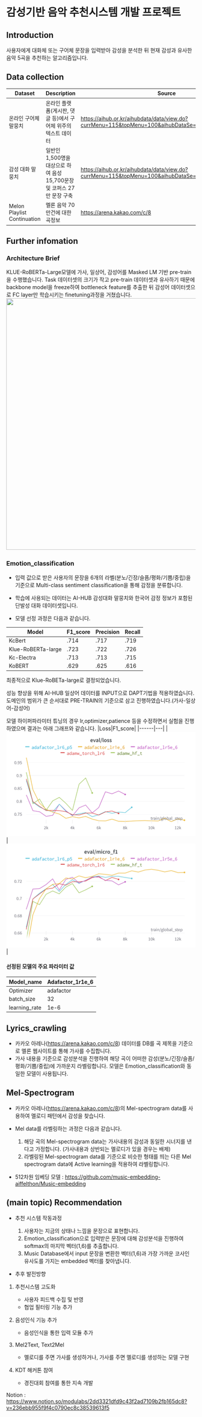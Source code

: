 # 감성기반 음악 추천시스템 개발 프로젝트

## Introduction
사용자에게 대화체 또는 구어체 문장을 입력받아 감성을 분석한 뒤 현재 감성과 유사한 음악 5곡을 추천하는 알고리즘입니다.

## Data collection
|Dataset|Description|Source|
|-|-|-|
|온라인 구어체 말뭉치|온라인 플랫폼(게시판, 댓글 등)에서 구어체 위주의 텍스트 데이터|https://aihub.or.kr/aihubdata/data/view.do?currMenu=115&topMenu=100&aihubDataSe=realm&dataSetSn=625|
|감성 대화 말뭉치|일반인 1,500명을 대상으로 하여 음성 15,700문장 및 코퍼스 27만 문장 구축|https://aihub.or.kr/aihubdata/data/view.do?currMenu=115&topMenu=100&aihubDataSe=realm&dataSetSn=86|
|Melon Playlist Continuation|멜론 음악 70만건에 대한 곡정보|https://arena.kakao.com/c/8|

## Further infomation

### Architecture Brief
KLUE-RoBERTa-Large모델에 가사, 일상어, 감성어를 Masked LM 기반 pre-train을 수행했습니다. Task 데이터셋의 크기가 작고 pre-train 데이터셋과 유사하기 때문에 backbone model을 freeze하여 bottleneck feature를 추출한 뒤 감성어 데이터셋으로 FC layer만 학습시키는 finetuning과정을 거쳤습니다.
<img src="https://user-images.githubusercontent.com/54973366/186615945-31aa4f87-ca3a-41d1-9068-9a7d6a0d2021.svg" width="800" height="667"/>



### Emotion_classification
- 입력 값으로 받은 사용자의 문장을 6개의 라벨(분노/긴장/슬픔/평화/기쁨/중립)을 기준으로 Multi-class sentiment classification을 통해 감정을 분류합니다.  

- 학습에 사용되는 데이터는 AI-HUB 감성대화 말뭉치와 한국어 감정 정보가 포함된 단발성 대화 데이터셋입니다.  

- 모델 선정 과정은 다음과 같습니다.

|Model|F1_score|Precision|Recall|
|------|---|---|---|
|KcBert|.714|.717|.719|
|Klue-RoBERTa-large|.723|.722|.726|
|Kc-Electra|.713|.713|.715|
|KoBERT|.629|.625|.616|

최종적으로 Klue-RoBETa-large로 결정되었습니다.

성능 향상을 위해 AI-HUB 일상어 데이터를 INPUT으로 DAPT기법을 적용하였습니다. 도메인의 범위가 큰 순서대로 PRE-TRAIN의 기준으로 삼고 진행하였습니다.(가사-일상어-감성어)

모델 하이퍼파라미터 튜닝의 경우 lr,optimizer,patience 등을 수정하면서 실험을 진행하였으며 결과는 아래 그래프와 같습니다.
|Loss|F1_score|
|------|---|
|![](/readme_image/wandb_graph1.png)|![](/readme_image/wandb_graph2.png)|


#### 선정된 모델의 주요 파라미터 값
|Model_name|Adafactor_1r1e_6|
|------|---|
Optimizer | adafactor|
batch_size | 32|
learning_rate | 1e-6|



## Lyrics_crawling
- 카카오 아레나(https://arena.kakao.com/c/8) 데이터를 DB를 곡 제목을 기준으로 멜론 웹사이트를 통해 가사를 수집합니다.
- 가사 내용을 기준으로 감성분석을 진행하여 해당 곡이 어떠한 감성(분노/긴장/슬픔/평화/기쁨/중립)에 가까운지 라벨링합니다. 모델은 Emotion_classification와 동일한 모델이 사용됩니다. 

## Mel-Spectrogram
- 카카오 아레나(https://arena.kakao.com/c/8)의 Mel-spectrogram data를 사용하여 멜로디 패턴에서 감성을 찾습니다.
- Mel data를 라벨링하는 과정은 다음과 같습니다.  
    1. 해당 곡의 Mel-spectrogram data는 가사내용의 감성과 동일한 시너지를 낸다고 가정합니다. (가사내용과 상반되는 멜로디가 있을 경우는 배제)
    2. 라벨링된 Mel-spectrogram data를 기준으로 비슷한 형태를 띄는 다른 Mel spectrogram data에 Active learning을 적용하여 라벨링합니다.

- 512차원 임베딩 모델 : https://github.com/music-embedding-aiffelthon/Music-embedding

## (main topic) Recommendation
- 추천 시스템 작동과정  
    1. 사용자는 지금의 상태나 느낌을 문장으로 표현합니다.
    2. Emotion_classification으로 입력받은 문장에 대해 감성분석을 진행하여 softmax의 마지막 벡터(1,6)를 추출합니다.
    3. Music Database에서 input 문장을 변환한 벡터(1,6)과 가장 가까운 코사인 유사도를 가지는 embedded 벡터를 찾아냅니다.
    
- 추후 발전방향
1. 추천시스템 고도화
    - 사용자 피드백 수집 및 반영
    - 협업 필터링 기능 추가

2. 음성인식 기능 추가
    - 음성인식을 통한 입력 모듈 추가

3. Mel2Text, Text2Mel
    - 멜로디를 주면 가사를 생성하거나, 가사를 주면 멜로디를 생성하는 모델 구현

4. KDT 해커톤 참여
    - 경진대회 참여를 통한 지속 개발

Notion : https://www.notion.so/modulabs/2dd3321dfd9c43f2ad7109b2fb165dc8?v=236ebb955f9f4c0790ec8c38539613f5
